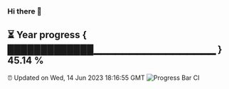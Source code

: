 ### Hi there 👋
⏳ Year progress { █████████████▁▁▁▁▁▁▁▁▁▁▁▁▁▁▁▁▁ } 45.14 %
---
⏰ Updated on Wed, 14 Jun 2023 18:16:55 GMT
![Progress Bar CI](https://github.com/liununu/liununu/workflows/Progress%20Bar%20CI/badge.svg)
